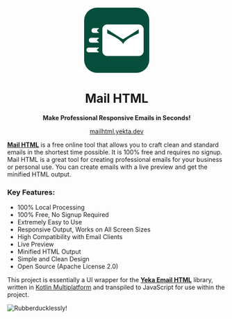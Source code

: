 <p align="center"><img src="./public/favicon.svg" alt="Mail HTML Logo" width="150"></p>
<h1 align="center">Mail HTML</h1>
<p align="center"><strong>Make Professional Responsive Emails in Seconds!</strong></p>
<p align="center"><a href="https://mailhtml.yekta.dev" target="_blank">mailhtml.yekta.dev</a></p>

**[Mail HTML](https://mailhtml.yekta.dev)** is a free online tool that allows you to craft clean and standard emails
in the shortest time possible. It is 100% free and requires no signup. Mail HTML is a great tool for creating 
professional emails for your business or personal use. You can create emails with a live preview and get the minified
HTML output.

### **Key Features:**

+ 100% Local Processing
+ 100% Free, No Signup Required
+ Extremely Easy to Use
+ Responsive Output, Works on All Screen Sizes
+ High Compatibility with Email Clients
+ Live Preview
+ Minified HTML Output
+ Simple and Clean Design
+ Open Source (Apache License 2.0)

This project is essentially a UI wrapper for the
**[Yeka Email HTML](https://github.com/YektaDev/Yeka/tree/master/yeka-email-html)** library, written in
[Kotlin Multiplatform](https://kotlinlang.org/docs/multiplatform.html) and transpiled to JavaScript for use within the
project.

![Rubberducklessly!](https://yekta.dev/rubberducklessly.svg)
